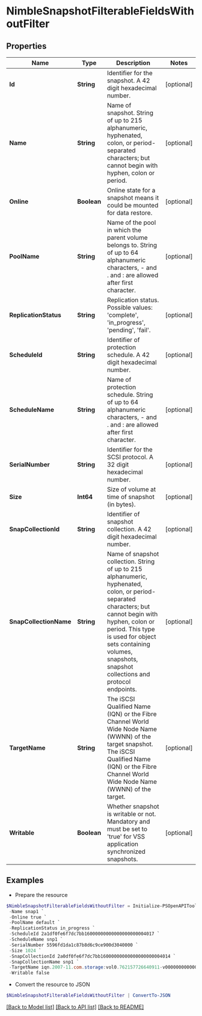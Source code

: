 # NimbleSnapshotFilterableFieldsWithoutFilter
## Properties

Name | Type | Description | Notes
------------ | ------------- | ------------- | -------------
**Id** | **String** | Identifier for the snapshot. A 42 digit hexadecimal number. | [optional] 
**Name** | **String** | Name of snapshot. String of up to 215 alphanumeric, hyphenated, colon, or period-separated characters; but cannot begin with hyphen, colon or period. | [optional] 
**Online** | **Boolean** | Online state for a snapshot means it could be mounted for data restore. | [optional] 
**PoolName** | **String** | Name of the pool in which the parent volume belongs to. String of up to 64 alphanumeric characters, - and . and : are allowed after first character. | [optional] 
**ReplicationStatus** | **String** | Replication status. Possible values: &#39;complete&#39;, &#39;in_progress&#39;, &#39;pending&#39;, &#39;fail&#39;. | [optional] 
**ScheduleId** | **String** | Identifier of protection schedule. A 42 digit hexadecimal number. | [optional] 
**ScheduleName** | **String** | Name of protection schedule. String of up to 64 alphanumeric characters, - and . and : are allowed after first character. | [optional] 
**SerialNumber** | **String** | Identifier for the SCSI protocol. A 32 digit hexadecimal number. | [optional] 
**Size** | **Int64** | Size of volume at time of snapshot (in bytes). | [optional] 
**SnapCollectionId** | **String** | Identifier of snapshot collection. A 42 digit hexadecimal number. | [optional] 
**SnapCollectionName** | **String** | Name of snapshot collection. String of up to 215 alphanumeric, hyphenated, colon, or period-separated characters; but cannot begin with hyphen, colon or period. This type is used for object sets containing volumes, snapshots, snapshot collections and protocol endpoints. | [optional] 
**TargetName** | **String** | The iSCSI Qualified Name (IQN) or the Fibre Channel World Wide Node Name (WWNN) of the target snapshot. The iSCSI Qualified Name (IQN) or the Fibre Channel World Wide Node Name (WWNN) of the target. | [optional] 
**Writable** | **Boolean** | Whether snapshot is writable or not. Mandatory and must be set to &#39;true&#39; for VSS application synchronized snapshots. | [optional] 

## Examples

- Prepare the resource
```powershell
$NimbleSnapshotFilterableFieldsWithoutFilter = Initialize-PSOpenAPIToolsNimbleSnapshotFilterableFieldsWithoutFilter  -Id 2a0df0fe6f7dc7bb16000000000000000000004817 `
 -Name snap1 `
 -Online true `
 -PoolName default `
 -ReplicationStatus in_progress `
 -ScheduleId 2a1df0fe6f7dc7bb16000000000000000000004017 `
 -ScheduleName snp1 `
 -SerialNumber 5596fd1da1c87b8d6c9ce900d3040000 `
 -Size 1024 `
 -SnapCollectionId 2a0df0fe6f7dc7bb16000000000000000000004014 `
 -SnapCollectionName snp1 `
 -TargetName iqn.2007-11.com.storage:vol0.762157726640911-v00000000000004d3.00000005.000004d3 `
 -Writable false
```

- Convert the resource to JSON
```powershell
$NimbleSnapshotFilterableFieldsWithoutFilter | ConvertTo-JSON
```

[[Back to Model list]](../README.md#documentation-for-models) [[Back to API list]](../README.md#documentation-for-api-endpoints) [[Back to README]](../README.md)

